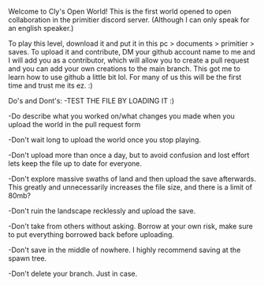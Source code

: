 Welcome to Cly's Open World! This is the first world opened to open collaboration in the primitier discord server. (Although I can only speak for an english speaker.)

To play this level, download it and put it in this pc > documents > primitier > saves. To upload it and contribute, DM your github account name to me and I will add you as a contributor, which will allow you to create a pull request and you can add your own creations to the main branch. 
This got me to learn how to use github a little bit lol. For many of us this will be the first time and trust me its ez. :)

Do's and Dont's:
-TEST THE FILE BY LOADING IT :)

-Do describe what you worked on/what changes you made when you upload the world in the pull request form

-Don't wait long to upload the world once you stop playing. 

-Don't upload more than once a day, but to avoid confusion and lost effort lets keep the file up to date for everyone.

-Don't explore massive swaths of land and then upload the save afterwards. This greatly and unnecessarily increases the file size, and there is a limit of 80mb?

-Don't ruin the landscape recklessly and upload the save.

-Don't take from others without asking. Borrow at your own risk, make sure to put everything borrowed back before uploading.

-Don't save in the middle of nowhere. I highly recommend saving at the spawn tree.

-Don't delete your branch. Just in case. 

